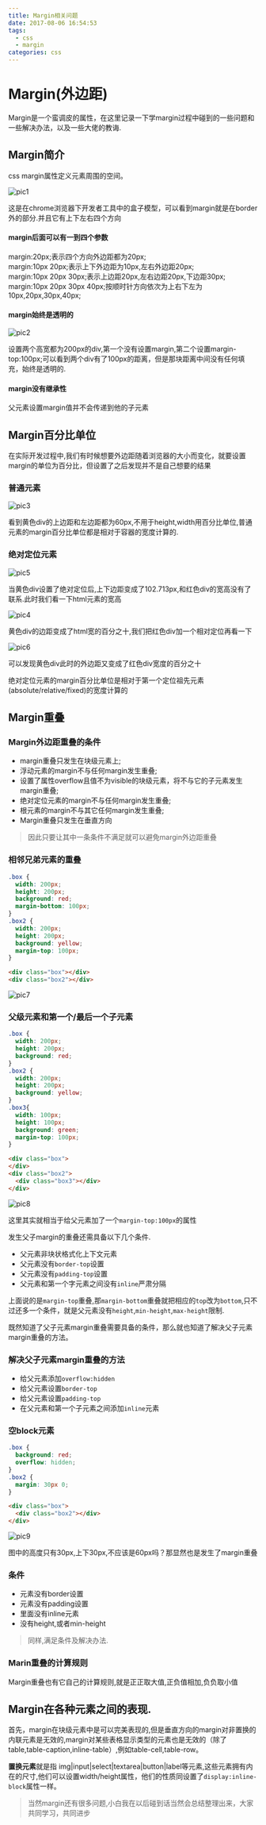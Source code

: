 ```yaml
---
title: Margin相关问题
date: 2017-08-06 16:54:53
tags: 
  - css
  - margin
categories: css
---
```

# Margin(外边距)

Margin是一个蛮调皮的属性，在这里记录一下学margin过程中碰到的一些问题和一些解决办法，以及一些大佬的教诲.

## Margin简介

css margin属性定义元素周围的空间。

![pic1](Margin相关问题/pic1.png)

这是在chrome浏览器下开发者工具中的盒子模型，可以看到margin就是在border外的部分.并且它有上下左右四个方向

#### margin后面可以有一到四个参数
margin:20px;表示四个方向外边距都为20px;  
margin:10px 20px;表示上下外边距为10px,左右外边距20px;  
margin:10px 20px 30px;表示上边距20px,左右边距20px,下边距30px;  
margin:10px 20px 30px 40px;按顺时针方向依次为上右下左为10px,20px,30px,40px;

#### margin始终是透明的  

![pic2](Margin相关问题/pic2.png)

设置两个高宽都为200px的div,第一个没有设置margin,第二个设置margin-top:100px;可以看到两个div有了100px的距离，但是那块距离中间没有任何填充，始终是透明的.

#### margin没有继承性

父元素设置margin值并不会传递到他的子元素

## Margin百分比单位

在实际开发过程中,我们有时候想要外边距随着浏览器的大小而变化，就要设置margin的单位为百分比，但设置了之后发现并不是自己想要的结果

### 普通元素

![pic3](Margin相关问题/pic3.png)

看到黄色div的上边距和左边距都为60px,不用于height,width用百分比单位,普通元素的margin百分比单位都是相对于容器的宽度计算的.
<!--more-->
### 绝对定位元素

![pic5](Margin相关问题/pic5.jpg)

当黄色div设置了绝对定位后,上下边距变成了102.713px,和红色div的宽高没有了联系.此时我们看一下html元素的宽高

![pic4](Margin相关问题/pic4.png)

黄色div的边距变成了html宽的百分之十,我们把红色div加一个相对定位再看一下

![pic6](Margin相关问题/pic6.png)

可以发现黄色div此时的外边距又变成了红色div宽度的百分之十

绝对定位元素的margin百分比单位是相对于第一个定位祖先元素(absolute/relative/fixed)的宽度计算的

## Margin重叠

### Margin外边距重叠的条件
- margin重叠只发生在块级元素上;
- 浮动元素的margin不与任何margin发生重叠;
- 设置了属性overflow且值不为visible的块级元素，将不与它的子元素发生margin重叠;
- 绝对定位元素的margin不与任何margin发生重叠;
- 根元素的margin不与其它任何margin发生重叠;
- Margin重叠只发生在垂直方向

> 因此只要让其中一条条件不满足就可以避免margin外边距重叠

### 相邻兄弟元素的重叠

```css
.box {
  width: 200px;
  height: 200px;
  background: red;
  margin-bottom: 100px;
}
.box2 {
  width: 200px;
  height: 200px;
  background: yellow;   
  margin-top: 100px;
}
```


```html
<div class="box"></div>
<div class="box2"></div>
```
![pic7](Margin相关问题/pic7.png)

### 父级元素和第一个/最后一个子元素

```css
.box {
  width: 200px;
  height: 200px;
  background: red;
}
.box2 {
  width: 200px;
  height: 200px;
  background: yellow;   
}
.box3{
  width: 100px;
  height: 100px;
  background: green;
  margin-top: 100px;
}
```

```html
<div class="box">    
</div>
<div class="box2">
  <div class="box3"></div>
</div>
```

![pic8](Margin相关问题/pic8.png)

这里其实就相当于给父元素加了一个``margin-top:100px``的属性

发生父子margin的重叠还需具备以下几个条件.

- 父元素非块状格式化上下文元素
- 父元素没有``border-top``设置
- 父元素没有``padding-top``设置
- 父元素和第一个字元素之间没有``inline``严肃分隔

上面说的是``margin-top``重叠,那``margin-bottom``重叠就把相应的``top``改为``bottom``,只不过还多一个条件，就是父元素没有``height``,``min-height``,``max-height``限制.

既然知道了父子元素margin重叠需要具备的条件，那么就也知道了解决父子元素margin重叠的方法。

### 解决父子元素margin重叠的方法

- 给父元素添加``overflow:hidden``
- 给父元素设置``border-top``
- 给父元素设置``padding-top``
- 在父元素和第一个子元素之间添加``inline``元素


### 空block元素

```css
.box {
  background: red;
  overflow: hidden;
}
.box2 {
  margin: 30px 0;
}
```

```html
<div class="box">
  <div class="box2"></div>
</div>
```

![pic9](Margin相关问题/pic9.png)

图中的高度只有30px,上下30px,不应该是60px吗？那显然也是发生了margin重叠

### 条件

- 元素没有border设置
- 元素没有padding设置
- 里面没有inline元素
- 没有height,或者min-height

> 同样,满足条件及解决办法.

### Marin重叠的计算规则

Margin重叠也有它自己的计算规则,就是正正取大值,正负值相加,负负取小值

## Margin在各种元素之间的表现.

首先，margin在块级元素中是可以完美表现的,但是垂直方向的margin对非置换的内联元素是无效的,margin对某些表格显示类型的元素也是无效的（除了table,table-caption,inline-table）,例如table-cell,table-row。  

**置换元素**就是指 img|input|select|textarea|button|label等元素,这些元素拥有内在的尺寸,他们可以设置width/height属性，他们的性质同设置了``display:inline-block``属性一样。

>当然margin还有很多问题,小白我在以后碰到话当然会总结整理出来，大家共同学习，共同进步
